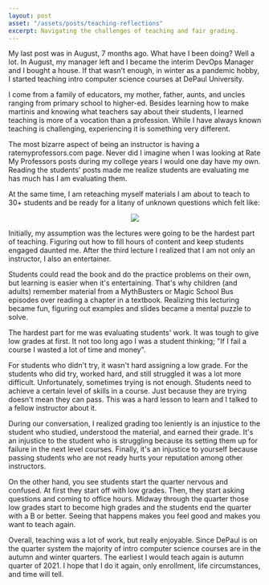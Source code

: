 ```yaml
---
layout: post
asset: "/assets/posts/teaching-reflections"
excerpt: Navigating the challenges of teaching and fair grading.
---
```


My last post was in August, 7 months ago. What have I been doing? Well a lot. In August, my manager left and I became the interim DevOps Manager and I bought a house. If that wasn’t enough, in winter as a pandemic hobby, I started teaching intro computer science courses at DePaul University.

I come from a family of educators, my mother, father, aunts, and uncles ranging from primary school to higher-ed. Besides learning how to make martinis and knowing what teachers say about their students, I learned teaching is more of a vocation than a profession. While I have always known teaching is challenging, experiencing it is something very different.

The most bizarre aspect of being an instructor is having a ratemyprofessors.com page. Never did I imagine when I was looking at Rate My Professors posts during my college years I would one day have my own. Reading the students' posts made me realize students are evaluating me has much has I am evaluating them.

At the same time, I am reteaching myself materials I am about to teach to 30+ students and be ready for a litany of unknown questions which felt like:

<div style="text-align: center;">
    <img style="max-width: 60%;" src="{{ page.asset }}/whendidyoubecomeanexpert.png">
</div>

Initially, my assumption was the lectures were going to be the hardest part of teaching. Figuring out how to fill hours of content and keep students engaged daunted me. After the third lecture I realized that I am not only an instructor, I also an entertainer.

Students could read the book and do the practice problems on their own, but learning is easier when it's entertaining. That's why children (and adults) remember material from a MythBusters or Magic School Bus episodes over reading a chapter in a textbook. Realizing this lecturing became fun, figuring out examples and slides became a mental puzzle to solve.

The hardest part for me was evaluating students' work. It was tough to give low grades at first. It not too long ago I was a student thinking; "If I fail a course I wasted a lot of time and money".

For students who didn't try, it wasn't hard assigning a low grade. For the students who did try, worked hard, and still struggled it was a lot more difficult. Unfortunately, sometimes trying is not enough. Students need to achieve a certain level of skills in a course. Just because they are trying doesn't mean they can pass. This was a hard lesson to learn and I talked to a fellow instructor about it.

During our conversation, I realized grading too leniently is an injustice to the student who studied, understood the material, and earned their grade. It's an injustice to the student who is struggling because its setting them up for failure in the next level courses. Finally, it's an injustice to yourself because passing students who are not ready hurts your reputation among other instructors.

On the other hand, you see students start the quarter nervous and confused. At first they start off with low grades. Then, they start asking questions and coming to office hours. Midway through the quarter those low grades start to become high grades and the students end the quarter with a B or better. Seeing that happens makes you feel good and makes you want to teach again.

Overall, teaching was a lot of work, but really enjoyable. Since DePaul is on the quarter system the majority of intro computer science courses are in the autumn and winter quarters. The earliest I would teach again is autumn quarter of 2021. I hope that I do it again, only enrollment, life circumstances, and time will tell.